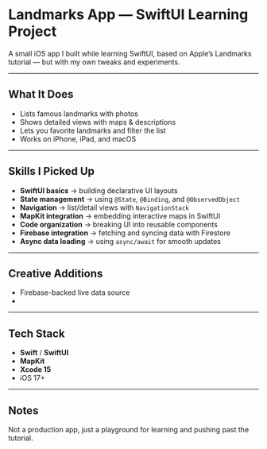 # Landmarks App — SwiftUI Learning Project  

A small iOS app I built while learning SwiftUI, based on Apple’s Landmarks tutorial — but with my own tweaks and experiments.  

---

## What It Does  
- Lists famous landmarks with photos  
- Shows detailed views with maps & descriptions  
- Lets you favorite landmarks and filter the list  
- Works on iPhone, iPad, and macOS  

---

## Skills I Picked Up  
- **SwiftUI basics** → building declarative UI layouts  
- **State management** → using `@State`, `@Binding`, and `@ObservedObject`  
- **Navigation** → list/detail views with `NavigationStack`  
- **MapKit integration** → embedding interactive maps in SwiftUI  
- **Code organization** → breaking UI into reusable components
- **Firebase integration** → fetching and syncing data with Firestore  
- **Async data loading** → using `async/await` for smooth updates  

---

## Creative Additions  
- Firebase-backed live data source
- 

---

## Tech Stack  
- **Swift** / **SwiftUI**  
- **MapKit**  
- **Xcode 15**  
- iOS 17+  

---

## Notes  
Not a production app, just a playground for learning and pushing past the tutorial.   
